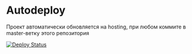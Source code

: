 # Autodeploy

Проект автоматически обновляется на hosting, при любом коммите в master-ветку этого репозитория

[![Deploy Status](https://github.com/citysites/weddingseason.6262.com.ua/workflows/CD/badge.svg)](https://github.com/citysites/weddingseason.6262.com.ua/actions)
